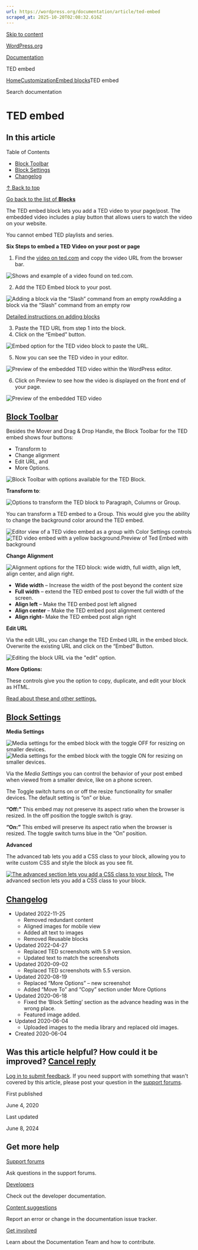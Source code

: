 ```yaml
---
url: https://wordpress.org/documentation/article/ted-embed
scraped_at: 2025-10-20T02:08:32.616Z
---
```


[Skip to content](https://wordpress.org/documentation/article/ted-embed/#wp--skip-link--target)

[WordPress.org](https://wordpress.org/)

[Documentation](https://wordpress.org/documentation)

TED embed

[Home](https://wordpress.org/documentation)[Customization](https://wordpress.org/documentation/customization/)[Embed blocks](https://wordpress.org/documentation/category/embed-blocks/)TED embed

Search documentation

# TED embed

## In this article

Table of Contents

- [Block Toolbar](https://wordpress.org/documentation/article/ted-embed/#block-toolbar)
- [Block Settings](https://wordpress.org/documentation/article/ted-embed/#block-settings)
- [Changelog](https://wordpress.org/documentation/article/ted-embed/#changelog)

[↑ Back to top](https://wordpress.org/documentation/article/ted-embed/#wp--skip-link--target)

[Go back to the list of **Blocks**](https://wordpress.org/documentation/article/blocks/)

The TED embed block lets you add a TED video to your page/post. The embedded video includes a play button that allows users to watch the video on your website.

You cannot embed TED playlists and series.

**Six Steps to embed a TED Video on your post or page**

1. Find the [video on ted.com](https://www.ted.com/talks/matt_mullenweg_why_working_from_home_is_good_for_business) and copy the video URL from the browser bar.

![Shows and example of a video found on ted.com.](https://wordpress.org/documentation/files/2020/06/find-your-video-on-TED.png)

2. Add the TED Embed block to your post.

![Adding a block via the “Slash” command from an empty row](https://wordpress.org/documentation/files/2022/04/01-ted_block.jpg)Adding a block via the “Slash” command from an empty row

[Detailed instructions on adding blocks](https://wordpress.org/documentation/article/adding-a-new-block/)

3. Paste the TED URL from step 1 into the block.
4. Click on the “Embed” button.

![Embed option for the TED video block to paste the URL.](https://wordpress.org/documentation/files/2022/04/02-embed_link-1.jpg)

5. Now you can see the TED video in your editor.

![Preview of the embedded TED video within the WordPress editor.](https://wordpress.org/documentation/files/2022/04/03-ted_video-1.jpg)

6. Click on Preview to see how the video is displayed on the front end of your page.

![Preview of the embedded TED video ](https://wordpress.org/documentation/files/2022/04/04-preview.jpg)

## [Block Toolbar](https://wordpress.org/documentation/article/ted-embed/\#block-toolbar)

Besides the Mover and Drag & Drop Handle, the Block Toolbar for the TED embed shows four buttons:

- Transform to
- Change alignment
- Edit URL, and
- More Options.

![Block Toolbar with options available for the TED Block.](https://wordpress.org/documentation/files/2022/04/toolbar.jpg)

**Transform to**:

![Options to transform the TED block to Paragraph, Columns or Group.](https://wordpress.org/documentation/files/2022/04/05-transform.jpg)

You can transform a TED embed to a Group. This would give you the ability to change the background color around the TED embed.

![Editor view of a TED video embed as a group with Color Settings controls](https://wordpress.org/documentation/files/2022/04/06-background-1024x409.jpg)![TED video embed with a yellow background.](https://wordpress.org/documentation/files/2022/04/07-background_preview-1.jpg)Preview of Ted Embed with background

**Change Alignment**

![Alignment options for the TED block: wide width, full width, align left, align center, and align right.](https://wordpress.org/documentation/files/2022/04/08-alignment.jpg)

- **Wide width** – Increase the width of the post beyond the content size
- **Full width** – extend the TED embed post to cover the full width of the screen.
- **Align left** – Make the TED embed post left aligned
- **Align center** – Make the TED embed post alignment centered
- **Align right**– Make the TED embed post align right

**Edit URL**

Via the edit URL, you can change the TED Embed URL in the embed block. Overwrite the existing URL and click on the “Embed” Button.

![Editing the block URL via the "edit" option.](https://wordpress.org/documentation/files/2022/04/09-edit_url.jpg)

**More Options:**

These controls give you the option to copy, duplicate, and edit your block as HTML.

[Read about these and other settings.](https://wordpress.org/documentation/article/more-options/)

## [Block Settings](https://wordpress.org/documentation/article/ted-embed/\#block-settings)

**Media Settings**

![Media settings for the embed block with the toggle OFF for resizing on smaller devices.](https://wordpress.org/documentation/files/2022/04/18-media_settings_disabled-1-2.jpg)![Media settings for the embed block with the toggle ON for resizing on smaller devices.](https://wordpress.org/documentation/files/2022/04/17-media_settings_enabled-2.jpg)

Via the _Media Settings_ you can control the behavior of your post embed when viewed from a smaller device, like on a phone screen.

The Toggle switch turns on or off the resize functionality for smaller devices. The default setting is “on” or blue.

**“Off:”** This embed may not preserve its aspect ratio when the browser is resized. In the off position the toggle switch is gray.

**“On:”** This embed will preserve its aspect ratio when the browser is resized. The toggle switch turns blue in the “On” position.

**Advanced**

The advanced tab lets you add a CSS class to your block, allowing you to write custom CSS and style the block as you see fit.

[![The advanced section lets you add a CSS class to your block.](https://wordpress.org/documentation/files/2022/04/19-advanced_settings-1-1.jpg)](https://wordpress.org/documentation/files/2022/04/19-advanced_settings-1-1.jpg) The advanced section lets you add a CSS class to your block.

## [Changelog](https://wordpress.org/documentation/article/ted-embed/\#changelog)

- Updated 2022-11-25
  - Removed redundant content
  - Aligned images for mobile view
  - Added alt text to images
  - Removed Reusable blocks
- Updated 2022-04-27
  - Replaced TED screenshots with 5.9 version.
  - Updated text to match the screenshots
- Updated 2020-09-02
  - Replaced TED screenshots with 5.5 version.
- Updated 2020-08-19
  - Replaced “More Options” – new screenshot
  - Added “Move To” and “Copy” section under More Options
- Updated 2020-06-18
  - Fixed the ‘Block Setting’ section as the advance heading was in the wrong place.
  - Featured image added.
- Updated 2020-06-04
  - Uploaded images to the media library and replaced old images.
- Created 2020-06-04

## Was this article helpful? How could it be improved? [Cancel reply](https://wordpress.org/documentation/article/ted-embed/\#respond)

[Log in to submit feedback](https://login.wordpress.org/?redirect_to=https%3A%2F%2Fwordpress.org%2Fdocumentation%2Farticle%2Fted-embed%2F&locale=en_US). If you need support with something that wasn't covered by this article, please post your question in the [support forums](https://wordpress.org/support/forums/).

First published

June 4, 2020

Last updated

June 8, 2024

## Get more help

[Support forums](https://wordpress.org/support/forums/)

Ask questions in the support forums.

[Developers](https://developer.wordpress.org/)

Check out the developer documentation.

[Content suggestions](https://github.com/WordPress/Documentation-Issue-Tracker/issues)

Report an error or change in the documentation issue tracker.

[Get involved](https://make.wordpress.org/docs/)

Learn about the Documentation Team and how to contribute.